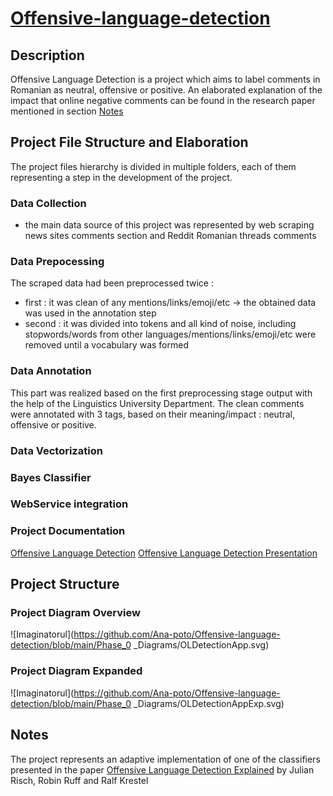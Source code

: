 # [Offensive-language-detection](https://www.aclweb.org/anthology/2020.trac-1.22.pdf)


##  Description
  Offensive Language Detection is a project which aims to label comments in Romanian as neutral, offensive or positive.
An elaborated explanation of the impact that online negative comments can be found in the research paper mentioned in section [Notes](#notes)

## Project File Structure and Elaboration
  The project files hierarchy is divided in multiple folders, each of them representing a step in the development of the project.
  ### Data Collection 
  - the main data source of this project was represented by web scraping news sites comments section and Reddit Romanian threads comments
  ### Data Prepocessing
  The scraped data had been preprocessed twice :
  -  first : it was clean of any mentions/links/emoji/etc -> the obtained data was used in the annotation step
  -  second : it was divided into tokens and all kind of noise, including stopwords/words from other languages/mentions/links/emoji/etc were removed until a vocabulary was formed
  ### Data Annotation
  This part was realized based on the first preprocessing stage output with the help of the Linguistics University Department.
  The clean comments were annotated with 3 tags, based on their meaning/impact : neutral, offensive or positive.
  ### Data Vectorization
  ### Bayes Classifier
  ### WebService integration
  ### Project Documentation
  [Offensive Language Detection](https://docs.google.com/document/d/1_btFjivHXHijX2SC112O08xFMNO8t3Qz76Rqd_uTwK8/edit?usp=sharing)
  [Offensive Language Detection Presentation](https://docs.google.com/presentation/d/1_e1sw9xeNObsQVlH9TxxefstD7NUL6-TJfz0RsNmupA/edit?usp=sharing)
## Project Structure
### Project Diagram Overview
![Imaginatorul](https://github.com/Ana-poto/Offensive-language-detection/blob/main/Phase_0 _Diagrams/OLDetectionApp.svg)
### Project Diagram Expanded
![Imaginatorul](https://github.com/Ana-poto/Offensive-language-detection/blob/main/Phase_0 _Diagrams/OLDetectionAppExp.svg)

## Notes
The project represents an adaptive implementation of one of the classifiers presented in the paper [Offensive Language Detection Explained](https://www.aclweb.org/anthology/2020.trac-1.22.pdf) by Julian Risch, Robin Ruff and Ralf Krestel

